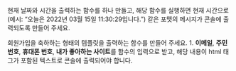 현재 날짜와 시간을 출력하는 함수를 하나 만들고, 해당 함수를 실행하면 현재 시간으로 (예시: “오늘은 2022년 03월 15일 11:30:29입니다.”) 같은 포맷의 메시지가 콘솔에 출력되도록 만들어 주세요.


회원가입을 축하하는 형태의 템플릿을 출력하는 함수를 만들어 주세요.
    1. **이메일**, **주민번호**, **휴대폰 번호**, **내가 좋아하는 사이트**를 함수의 입력으로 받고, 해당 내용이 html 태그가 포함된 텍스트로 콘솔에 출력되어야 합니다.